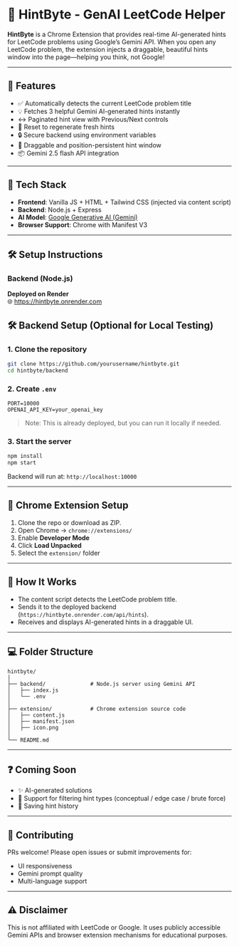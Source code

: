 # 🧠 HintByte - GenAI LeetCode Helper

**HintByte** is a Chrome Extension that provides real-time AI-generated hints for LeetCode problems using Google’s Gemini API. When you open any LeetCode problem, the extension injects a draggable, beautiful hints window into the page—helping you think, not Google!

---

## 🚀 Features

- ✅ Automatically detects the current LeetCode problem title
- 💡 Fetches 3 helpful Gemini AI-generated hints instantly
- ↔️ Paginated hint view with Previous/Next controls
- 🔄 Reset to regenerate fresh hints
- 🔒 Secure backend using environment variables
- 🧲 Draggable and position-persistent hint window
- 📦 Gemini 2.5 flash API integration

---

## 🧩 Tech Stack

- **Frontend**: Vanilla JS + HTML + Tailwind CSS (injected via content script)
- **Backend**: Node.js + Express
- **AI Model**: [Google Generative AI (Gemini)](https://ai.google.dev/)
- **Browser Support**: Chrome with Manifest V3

---

## 🛠️ Setup Instructions

### Backend (Node.js)

**Deployed on Render**  
🌐 https://hintbyte.onrender.com

## 🛠️ Backend Setup (Optional for Local Testing)

### 1. Clone the repository

```bash
git clone https://github.com/yourusername/hintbyte.git
cd hintbyte/backend
```

### 2. Create `.env`

```env
PORT=10000
OPENAI_API_KEY=your_openai_key
```

> Note: This is already deployed, but you can run it locally if needed.

### 3. Start the server

```bash
npm install
npm start
```

Backend will run at: `http://localhost:10000`

---

## 🧩 Chrome Extension Setup

1. Clone the repo or download as ZIP.
2. Open Chrome → `chrome://extensions/`
3. Enable **Developer Mode**
4. Click **Load Unpacked**
5. Select the `extension/` folder

---

## 🔁 How It Works

- The content script detects the LeetCode problem title.
- Sends it to the deployed backend (`https://hintbyte.onrender.com/api/hints`).
- Receives and displays AI-generated hints in a draggable UI.

---

## 💻 Folder Structure

```
hintbyte/
│
├── backend/              # Node.js server using Gemini API
│   ├── index.js
│   └── .env
│
├── extension/            # Chrome extension source code
│   ├── content.js
│   ├── manifest.json
│   ├── icon.png
│
└── README.md
```

---


## ❓ Coming Soon

- ✨ AI-generated solutions
- 🔎 Support for filtering hint types (conceptual / edge case / brute force)
- 💾 Saving hint history

---

## 🤝 Contributing

PRs welcome! Please open issues or submit improvements for:
- UI responsiveness
- Gemini prompt quality
- Multi-language support

---

## ⚠️ Disclaimer

This is not affiliated with LeetCode or Google. It uses publicly accessible Gemini APIs and browser extension mechanisms for educational purposes.




